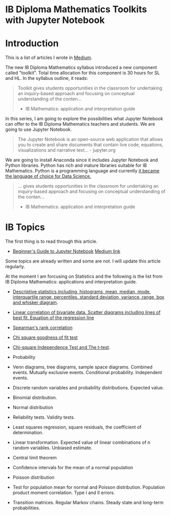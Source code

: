 # IB Diploma Mathematics Toolkits with Jupyter Notebook

# Introduction

This is a list of articles I wrote in [Medium](https://medium.com/@shinichiokada). 

The new IB Diploma Mathematics syllabus introduced a new component called "toolkit". Total time allocation for this component is 30 hours for SL and HL. In the syllabus outline, it reads:

> Toolkit gives students opportunities in the classroom for undertaking
> an inquiry-based approach and focusing on conceptual understanding 
> of the conten...
> - IB Mathematics: application and interpretation guide

In this series, I am going to explore the possibilities what Jupyter Notebook can offer to the IB Diploma Mathematics teachers and students. We are going to use Jupyter Notebook.

> The Jupyter Notebook is an open-source web application that allows you to create and share documents that contain live code, equations, visualizations and narrative text... - jupyter.org

We are going to install Anaconda since it includes Jupyter Notebook and Python libraries. Python has rich and mature libraries suitable for IB Mathematics. Python is a programming language and currently [it became the language of choice for Data Science.](https://www.netguru.com/blog/how-did-python-become-the-language-of-choice-for-data-science)


> ... gives students opportunities in the classroom for undertaking
> an inquiry-based approach and focusing on conceptual understanding 
> of the conten...
> - IB Mathematics: application and interpretation guide


# IB Topics

The first thing is to read through this article.

- [Beginner's Guide to Jupyter Notebook](https://nbviewer.jupyter.org/github/shinokada/python-for-ib-diploma-mathematics/blob/master/Beginners-Guide-to-Jupyter-Notebook.ipynb) [Medium link](https://towardsdatascience.com/beginners-guide-to-jupyter-notebook-8bb85b85085?source=friends_link&sk=83bbd7201d6010e95f10b7c8e04d6545)

Some topics are already written and some are not. I will update this article regularly.

At the moment I am forcusing on Statistics and the following is the list from IB Diploma Mathematics: applications and interpretation guide.

- [Descriptive statistics including, histograms,  mean, median, mode, interquartile range, percentiles, standard deviation, variance, range, box and whisker diagram](http://bit.ly/2S1yHIm).

- [Linear correlation of bivariate data. Scatter diagrams including lines of best fit. Equation of the regression line](http://bit.ly/2Pdv6Fj)

- [Spearman's rank correlation](http://bit.ly/2YHF5G8)

- [Chi square goodness of fit test](http://bit.ly/349FsKF)

- [Chi-square Independence Test and The t-test](http://bit.ly/2EaqgST).

- Probability

- Venn diagrams, tree diagrams, sample space diagrams. Combined events. Mutually exclusive events. Conditional probability. Independent events.

- Discrete random variables and probability distributions. Expected value.

- Binomial distribution. 

- Normal distribution

- Reliability tests. Validity tests.

- Least squares regression, square residuals, the coefficient of determination.

- Linear transformation. Expected value of linear combinations of n random variables. Unbiased estimate.

- Central limit theorem

- Confidence intervals for the mean of a normal population

- Poisson distribution

- Test for population mean for normal and Poisson distribution. Population product moment correlation. Type I and II errors.

- Transition matrices. Regular Markov chains. Steady state and long-term probabilities.





